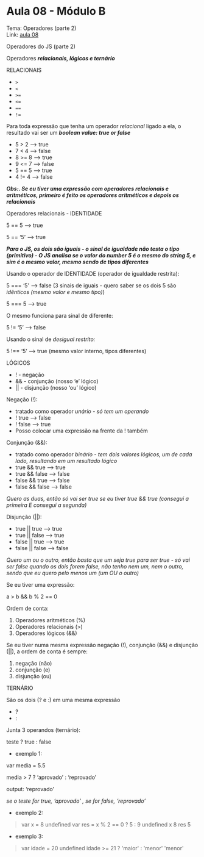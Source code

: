 # Aula 08 - Módulo B 

Tema: Operadores (parte 2)  
Link: [aula 08](https://youtu.be/BP63NhITvao)

Operadores do JS (parte 2)

Operadores ***relacionais, lógicos e ternário***

RELACIONAIS

- `>`
- `<`
- `>=`
- `<=`
- `==`
- `!=`

Para toda expressão que tenha um operador *relacional* ligado a ela, o resultado vai ser um ***boolean value: true or false***

- 5 > 2 —> true
- 7 < 4 —> false
- 8 >= 8 —> true
- 9 <= 7 —> false
- 5 == 5 —> true
- 4 != 4 —> false

***Obs:. Se eu tiver uma expressão com operadores relacionais e aritméticos, primeiro é feito os operadores aritméticos e depois os relacionais***

Operadores relacionais - IDENTIDADE

5 == 5 —> true

5 == ‘5’ —> true

***Para o JS, os dois são iguais - o sinal de igualdade não testa o tipo (primitivo) - O JS analisa se o valor do number 5 é o mesmo do string 5, e sim é o mesmo valor, mesmo sendo de tipos diferentes***

Usando o operador de IDENTIDADE (operador de igualdade restrita):

5 === ‘5' —> false (3 sinais de iguais - quero saber se os dois 5 são *idênticos (mesmo valor e mesmo tipo)*)

5 === 5 —> true

O mesmo funciona para sinal de diferente:

5 != ‘5’ —> false

Usando o sinal de *desigual restrito:*

5 !== ‘5’ —> true (mesmo valor interno, tipos diferentes)

LÓGICOS

- ! - negação
- && - conjunção (nosso ‘e’ lógico)
- || - disjunção (nosso ‘ou’ lógico)

Negação (!):

- tratado como operador *unário - só tem um operando*
- ! true —> false
- ! false —> true
- Posso colocar uma expressão na frente da ! também

Conjunção (&&):

- tratado como operador *binário - tem dois valores lógicos, um de cada lado, resultando em um resultado lógico*
- true && true —> true
- true && false —> false
- false && true —> false
- false && false —> false

*Quero as duas, então só vai ser true se eu tiver true && true (consegui a primeira E consegui a segunda)*

Disjunção (||):

- true || true —> true
- true || false —> true
- false || true —> true
- false || false —> false

*Quero um ou o outro, então basta que um seja true para ser true - só vai ser false quando os dois forem false, não tenho nem um, nem o outro, sendo que eu quero pelo menos um (um OU o outro)*

Se eu tiver uma expressão:

a > b && b % 2 == 0

Ordem de conta:

1. Operadores aritméticos (%)
2. Operadores relacionais (>)
3. Operadores lógicos (&&)

Se eu tiver numa mesma expressão negação (!), conjunção (&&) e disjunção (||), a ordem de conta é sempre:

1. negação (não)
2. conjunção (e)
3. disjunção (ou)

TERNÁRIO

São os dois (? e :) em uma mesma expressão

- ?
- :

Junta 3 operandos (ternário):

teste ? true : false

- exemplo 1:

var media = 5.5

media > 7 ? ‘aprovado’ : ‘reprovado’

output: ‘reprovado’

*se o teste for true, ‘aprovado’ , se for false, ‘reprovado’*

- exemplo 2:

> var x = 8
undefined
var res = x % 2 == 0 ? 5 : 9
undefined
x
8
res
5
> 

- exemplo 3:

> var idade = 20
undefined
idade >= 21 ? 'maior' : 'menor'
'menor'
>